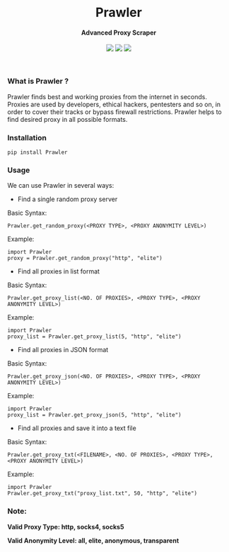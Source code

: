 <h1 align="center">
	<br>
	Prawler
	<br>
</h1>
<h4 align="center">Advanced Proxy Scraper</h4>
<p align="center">
<img src="https://img.shields.io/pypi/v/Prawler">
<img src="https://img.shields.io/github/license/priyamharsh14/Prawler">
<img src="https://img.shields.io/pypi/pyversions/Prawler">
</p>
<br>

### What is Prawler ?
Prawler finds best and working proxies from the internet in seconds. Proxies are used by developers, ethical hackers, pentesters and so on, in order to cover their tracks or bypass firewall restrictions. Prawler helps to find desired proxy in all possible formats.

### Installation
```
pip install Prawler
```

### Usage
We can use Prawler in several ways:
- Find a single random proxy server

Basic Syntax:
```
Prawler.get_random_proxy(<PROXY TYPE>, <PROXY ANONYMITY LEVEL>)
```
Example:
```
import Prawler
proxy = Prawler.get_random_proxy("http", "elite")
```

- Find all proxies in list format

Basic Syntax:
```
Prawler.get_proxy_list(<NO. OF PROXIES>, <PROXY TYPE>, <PROXY ANONYMITY LEVEL>)
```
Example:
```
import Prawler
proxy_list = Prawler.get_proxy_list(5, "http", "elite")
```

- Find all proxies in JSON format

Basic Syntax:
```
Prawler.get_proxy_json(<NO. OF PROXIES>, <PROXY TYPE>, <PROXY ANONYMITY LEVEL>)
```
Example:
```
import Prawler
proxy_list = Prawler.get_proxy_json(5, "http", "elite")
```

- Find all proxies and save it into a text file

Basic Syntax:
```
Prawler.get_proxy_txt(<FILENAME>, <NO. OF PROXIES>, <PROXY TYPE>, <PROXY ANONYMITY LEVEL>)
```
Example:
```
import Prawler
Prawler.get_proxy_txt("proxy_list.txt", 50, "http", "elite")
```

### Note:
**Valid Proxy Type: http, socks4, socks5**

**Valid Anonymity Level: all, elite, anonymous, transparent**
